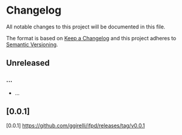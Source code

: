 # Changelog
All notable changes to this project will be documented in this file.

The format is based on [Keep a Changelog](http://keepachangelog.com/en/1.0.0/)
and this project adheres to [Semantic Versioning](http://semver.org/spec/v2.0.0.html).



## Unreleased
### ...
- ...

## [0.0.1]

[0.0.1] https://github.com/ggirelli/ifpd/releases/tag/v0.0.1  
